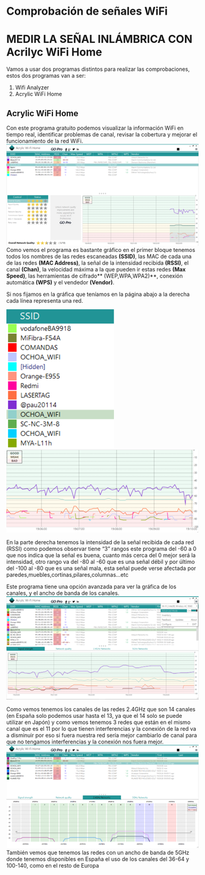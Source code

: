 # Comprobación de señales WiFi
# MEDIR LA SEÑAL INLÁMBRICA CON Acrilyc WiFi Home

Vamos a usar dos programas distintos para realizar las comprobaciones, estos dos programas van a ser:

1. Wifi Analyzer
2. Acrylic WiFi Home

## Acrylic WiFi Home

Con este programa gratuito podemos visualizar la información WiFi en tiempo real, identificar problemas de canal, revisar la cobertura y mejorar el funcionamiento de la red WiFi.
![IMAGEN ACRILYC WIFI HOME](./docs/Captura.PNG)
Como vemos el programa es bastante gráfico en el primer bloque tenemos todos los nombres de las redes escaneadas **(SSID)**, las MAC de cada una de las redes **(MAC Address)**, la señal de la intensidad recibida **(RSSI)**, el canal **(Chan)**, la velocidad máxima a la que pueden ir estas redes **(Max Speed)**, las herramientas de cifrado** (WEP,WPA,WPA2)**, conexión automática **(WPS)** y el vendedor **(Vendor)**.


Si nos fijamos en la gráfica que teníamos en la página abajo a la derecha cada línea representa una red.


![IMAGEN ACRILYC WIFI HOME](./docs/1.PNG)
![IMAGEN ACRILYC WIFI HOME](./docs/2.PNG)


En la parte derecha tenemos la intensidad de la señal recibida de cada red (RSSI) como podemos observar tiene “3” rangos este programa del -60 a 0 que nos indica que la señal es buena, cuanto más cerca del 0 mejor será la intensidad, otro rango va del -80 al -60 que es una señal débil y por último del -100 al -80 que es una señal mala, esta señal puede verse afectada por paredes,muebles,cortinas,pilares,columnas...etc

Este programa tiene una opción avanzada para ver la gráfica de los canales, y el ancho de banda de los canales.
![IMAGEN ACRILYC WIFI HOME](./docs/avanzado.PNG)

Como vemos tenemos los canales de las redes 2.4GHz que son 14 canales (en España solo podemos usar hasta el 13, ya que el 14 solo se puede utilizar en Japón) y como vemos tenemos 3 redes que están en el mismo canal que es el 11 por lo que tienen interferencias y la conexión de la red va a disminuir por eso si fuera nuestra red sería mejor cambiarlo de canal para que no tengamos interferencias y la conexión nos fuera mejor.
![IMAGEN ACRILYC WIFI HOME](./docs/interferencias.PNG)
También vemos que tenemos las redes con un ancho de banda de 5GHz donde tenemos disponibles en España el uso de los canales del 36-64 y 100-140, como en el resto de Europa
